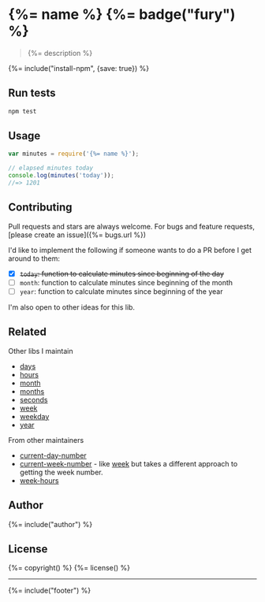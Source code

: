 # {%= name %} {%= badge("fury") %}

> {%= description %}

{%= include("install-npm", {save: true}) %}

## Run tests

```bash
npm test
```

## Usage

```js
var minutes = require('{%= name %}');

// elapsed minutes today
console.log(minutes('today'));
//=> 1201
```

## Contributing
Pull requests and stars are always welcome. For bugs and feature requests, [please create an issue]({%= bugs.url %})

I'd like to implement the following if someone wants to do a PR before I get around to them:

 - [x] ~~`today`: function to calculate minutes since beginning of the day~~
 - [ ] `month`: function to calculate minutes since beginning of the month
 - [ ] `year`: function to calculate minutes since beginning of the year

I'm also open to other ideas for this lib.

## Related

Other libs I maintain

- [days]
- [hours]
- [month]
- [months]
- [seconds]
- [week]
- [weekday]
- [year]

From other maintainers

- [current-day-number]
- [current-week-number] - like [week] but takes a different approach to getting the week number.
- [week-hours]

## Author
{%= include("author") %}

## License
{%= copyright() %}
{%= license() %}

***

{%= include("footer") %}

[current-day-number]: https://github.com/tunnckoCore/current-day-number
[current-week-number]: https://github.com/tunnckoCore/current-week-number
[week-hours]: https://github.com/tunnckoCore/week-hours
[days]: https://github.com/jonschlinkert/days
[hours]: https://github.com/jonschlinkert/hours
[minutes]: https://github.com/jonschlinkert/minutes
[month]: https://github.com/jonschlinkert/month
[months]: https://github.com/jonschlinkert/months
[seconds]: https://github.com/jonschlinkert/seconds
[week]: https://github.com/jonschlinkert/week
[weekday]: https://github.com/jonschlinkert/weekday
[year]: https://github.com/jonschlinkert/year